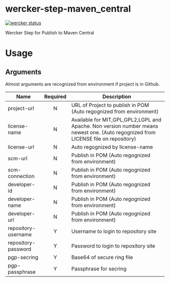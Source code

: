 # wercker-step-maven_central
[![wercker status](https://app.wercker.com/status/b9fe5c9f5efa451038a7158c25a04d52/m "wercker status")](https://app.wercker.com/project/bykey/b9fe5c9f5efa451038a7158c25a04d52)

Wercker Step for Publish to Maven Central

# Usage

## Arguments

Almost arguments are recognized from environment if project is in Github.

| Name | Required | Description |
|---|:-:|---|
| project-url | N | URL of Project to publish in POM (Auto regognized from environment) |
| license-name | N | Available for MIT,GPL,GPL2,LGPL and Apache. Non version number means newest one. (Auto regognized from LICENSE file on repository) |
| license-url | N | Auto regognized by license-name |
| scm-url | N | Publish in POM (Auto regognized from environment) |
| scm-connection | N | Publish in POM (Auto regognized from environment) |
| developer-id | N | Publish in POM (Auto regognized from environment) |
| developer-name | N | Publish in POM (Auto regognized from environment) |
| developer-url | N | Publish in POM (Auto regognized from environment) |
| repository-username | Y | Username to login to repository site |
| repository-password | Y | Password to login to repository site |
| pgp-secring | Y | Base64 of secure ring file |
| pgp-passphrase | Y | Passphrase for secring |
